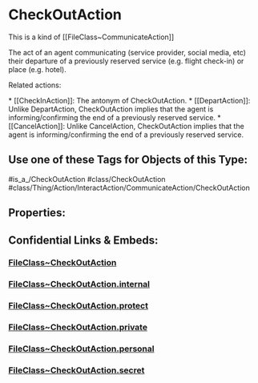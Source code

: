 ﻿---
limit: 9
mapWithTag: true
excludes: 
icon: link-2
version: "2.0"
tagNames:
  - class/CheckOutAction
  - class/Thing/Action/InteractAction/CommunicateAction/CheckOutAction
  - is_a_/CheckOutAction
  - schema-org/CheckOutAction
tags:
  - class/FileClass
  - class/CheckOutAction
  - is_a_/CheckOutAction
  - class/Thing/Action/InteractAction/CommunicateAction/CheckOutAction
extends: FileClass~Thing/FileClass~Action/FileClass~InteractAction/FileClass~CommunicateAction
fields: []
---

# CheckOutAction
This is a kind of [[FileClass~CommunicateAction]]

The act of an agent communicating (service provider, social media, etc) their departure of a previously reserved service (e.g. flight check-in) or place (e.g. hotel).

Related actions:

\* [[CheckInAction]]: The antonym of CheckOutAction.
\* [[DepartAction]]: Unlike DepartAction, CheckOutAction implies that the agent is informing/confirming the end of a previously reserved service.
\* [[CancelAction]]: Unlike CancelAction, CheckOutAction implies that the agent is informing/confirming the end of a previously reserved service.


## Use one of these Tags for Objects of this Type:

#is_a_/CheckOutAction
#class/CheckOutAction
#class/Thing/Action/InteractAction/CommunicateAction/CheckOutAction

## Properties:



## Confidential Links & Embeds: 

### [FileClass~CheckOutAction](/_public/fileClass/FileClass~Thing/FileClass~Action/FileClass~InteractAction/FileClass~CommunicateAction/FileClass~CheckOutAction.md) 

### [FileClass~CheckOutAction.internal](/_internal/fileClass/FileClass~Thing/FileClass~Action/FileClass~InteractAction/FileClass~CommunicateAction/FileClass~CheckOutAction.internal.md) 

### [FileClass~CheckOutAction.protect](/_protect/fileClass/FileClass~Thing/FileClass~Action/FileClass~InteractAction/FileClass~CommunicateAction/FileClass~CheckOutAction.protect.md) 

### [FileClass~CheckOutAction.private](/_private/fileClass/FileClass~Thing/FileClass~Action/FileClass~InteractAction/FileClass~CommunicateAction/FileClass~CheckOutAction.private.md) 

### [FileClass~CheckOutAction.personal](/_personal/fileClass/FileClass~Thing/FileClass~Action/FileClass~InteractAction/FileClass~CommunicateAction/FileClass~CheckOutAction.personal.md) 

### [FileClass~CheckOutAction.secret](/_secret/fileClass/FileClass~Thing/FileClass~Action/FileClass~InteractAction/FileClass~CommunicateAction/FileClass~CheckOutAction.secret.md) 
